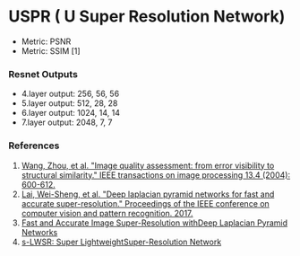 # USPR ( U Super Resolution Network)

* Metric: PSNR
* Metric: SSIM [1]

### Resnet Outputs

* 4.layer output: 256, 56, 56
* 5.layer output: 512, 28, 28
* 6.layer output: 1024, 14, 14
* 7.layer output: 2048, 7, 7


### References

1. [Wang, Zhou, et al. "Image quality assessment: from error visibility to structural similarity." IEEE transactions on image processing 13.4 (2004): 600-612.](https://ece.uwaterloo.ca/~z70wang/publications/ssim.pdf)
2. [Lai, Wei-Sheng, et al. "Deep laplacian pyramid networks for fast and accurate super-resolution." Proceedings of the IEEE conference on computer vision and pattern recognition. 2017.](http://openaccess.thecvf.com/content_cvpr_2017/papers/Lai_Deep_Laplacian_Pyramid_CVPR_2017_paper.pdf)
3. [Fast and Accurate Image Super-Resolution withDeep Laplacian Pyramid Networks](https://arxiv.org/pdf/1710.01992.pdf)
4. [s-LWSR: Super LightweightSuper-Resolution Network](https://arxiv.org/pdf/1909.10774.pdf)